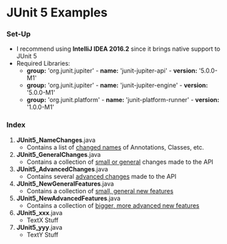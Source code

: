 # JUnit 5 Examples

### Set-Up
- I recommend using <b>IntelliJ IDEA 2016.2</b> since it brings native support to JUnit 5
- Required Libraries:
    - <b>group:</b> 'org.junit.jupiter' - <b>name:</b> 'junit-jupiter-api' - <b>version:</b> '5.0.0-M1'
    - <b>group:</b> 'org.junit.jupiter' - <b>name:</b> 'junit-jupiter-engine' - <b>version:</b> '5.0.0-M1'
    - <b>group:</b> 'org.junit.platform' - <b>name:</b> 'junit-platform-runner' - <b>version:</b> '1.0.0-M1'

### Index
1. <b>JUnit5_NameChanges</b>.java
    - Contains a list of <u>changed names</u> of Annotations, Classes, etc.
2. <b>JUnit5_GeneralChanges</b>.java
    - Contains a collection of <u>small or general</u> changes made to the API
3. <b>JUnit5_AdvancedChanges</b>.java
    - Contains several <u>advanced changes</u> made to the API
4. <b>JUnit5_NewGeneralFeatures</b>.java
    - Contains a collection of <u>small, general new features</u>
4. <b>JUnit5_NewAdvancedFeatures</b>.java
    - Contains a collection of <u>bigger, more advanced new features</u>
5. <b>JUnit5_xxx</b>.java
    - TextX Stuff
6. <b>JUnit5_yyy</b>.java
    - TextY Stuff